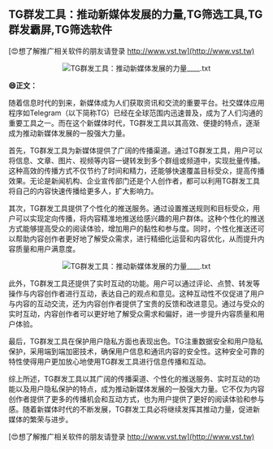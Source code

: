 ## **TG群发工具：推动新媒体发展的力量,TG筛选工具,TG群发霸屏,TG筛选软件**

[😍想了解推广相关软件的朋友请登录 http://www.vst.tw](http://www.vst.tw)

 <center><img src="https://vst.tw/MP4/tuiguang/png/2.png" alt="TG群发工具：推动新媒体发展的力量____.txt"></center>

**😄正文：**

随着信息时代的到来，新媒体成为人们获取资讯和交流的重要平台。社交媒体应用程序如Telegram（以下简称TG）已经在全球范围内迅速普及，成为了人们沟通的重要工具之一。而在这个新媒体时代，TG群发工具以其高效、便捷的特点，逐渐成为推动新媒体发展的一股强大力量。

首先，TG群发工具为新媒体提供了广阔的传播渠道。通过TG群发工具，用户可以将信息、文章、图片、视频等内容一键转发到多个群组或频道中，实现批量传播。这种高效的传播方式不仅节约了时间和精力，还能够快速覆盖目标受众，提高传播效果。无论是新闻机构、企业宣传部门还是个人创作者，都可以利用TG群发工具将自己的内容快速传播给更多人，扩大影响力。

其次，TG群发工具提供了个性化的推送服务。通过设置推送规则和目标受众，用户可以实现定向传播，将内容精准地推送给感兴趣的用户群体。这种个性化的推送方式能够提高受众的阅读体验，增加用户的黏性和参与度。同时，个性化推送还可以帮助内容创作者更好地了解受众需求，进行精细化运营和内容优化，从而提升内容质量和用户满意度。

 <center><img src="https://vst.tw/MP4/tuiguang/png/7.png" alt="TG群发工具：推动新媒体发展的力量____.txt"></center>

此外，TG群发工具还提供了实时互动的功能。用户可以通过评论、点赞、转发等操作与内容创作者进行互动，表达自己的观点和意见。这种互动性不仅促进了用户与内容的互动交流，还为内容创作者提供了宝贵的反馈和改进意见。通过与受众的实时互动，内容创作者可以更好地了解受众需求和偏好，进一步提升内容质量和用户体验。

最后，TG群发工具在保护用户隐私方面也表现出色。TG注重数据安全和用户隐私保护，采用端到端加密技术，确保用户信息和通讯内容的安全性。这种安全可靠的特性使得用户更加放心地使用TG群发工具进行信息传播和互动。

综上所述，TG群发工具以其广阔的传播渠道、个性化的推送服务、实时互动的功能以及用户隐私保护的特点，成为推动新媒体发展的一股强大力量。它不仅为内容创作者提供了更多的传播机会和互动方式，也为用户提供了更好的阅读体验和参与感。随着新媒体时代的不断发展，TG群发工具必将继续发挥其推动力量，促进新媒体的繁荣与进步。

[😍想了解推广相关软件的朋友请登录 http://www.vst.tw](http://www.vst.tw)



